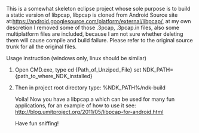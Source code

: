 This is a somewhat skeleton eclipse project whose sole purpose is to build a static version of libpcap, libpcap is cloned from Android
Source site at:https://android.googlesource.com/platform/external/libpcap/, at my own descretion I removed some of those .3pcap, .3pcap.in files, also some multiplatform files are included, because I am not sure whether deleting them
will cause compile and build failure. Please refer to the original source trunk for all the original files.

Usage instruction (windows only, linux should be similar)

1) Open CMD.exe, type 
cd {Path_of_Unziped_File}
set NDK_PATH={path_to_where_NDK_installed}

2) Then in project root directory type:
   %NDK_PATH%/ndk-build
   
   Voila! Now you have a libpcap.a which can be used for many fun applications, for an example of how to use it see:
   http://blog.umitproject.org/2011/05/libpcap-for-android.html
   
   Have fun sniffing!
